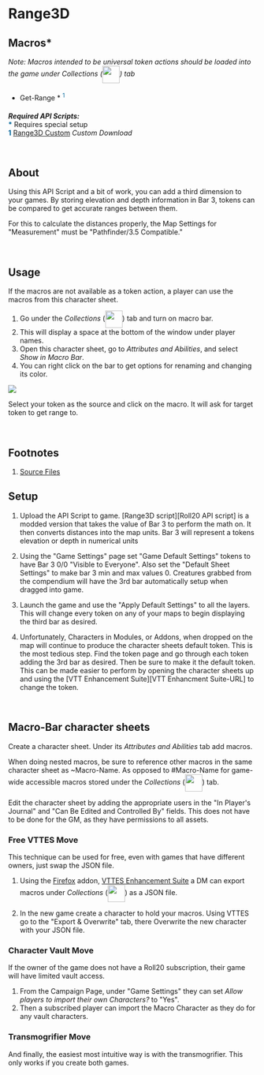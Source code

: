 <!-- Macro-Bar: Range3D -->
<!-- default-game-assets -->
<!-- special-setup -->
<!-- range3d -->

<!-- Reference URLS -->
[Tougher Together Repo]: https://github.com/Tougher-Together-DnD "Tougher Together DnD"
[Repo Files]: https://github.com/Tougher-Together-DnD/default-game-assets/tree/main/special-setup/range3d "Tougher Together Files"

[Collection Icon]: https://raw.githubusercontent.com/Tougher-Together-DnD/default-game-assets/main/character-sheets/macro-bars/images/menu-icon.png#icon
[Avatar]: https://raw.githubusercontent.com/Tougher-Together-DnD/default-game-assets/main/character-sheets/utility/macro-bars/images/template-avatar.webp
[Screenshot]: https://raw.githubusercontent.com/Tougher-Together-DnD/default-game-assets/main/character-sheets/macro-bars/images/macro-screenshot.png
[Range3D-URL]: https://github.com/Tougher-Together-DnD/default-game-assets/blob/main/special-setup/range3d/Range3D%20Custom.js

<!-- External Tools -->
[Github-URL]: https://github.com/Tougher-Together-DnDLRN2live@gain$22
 
[Firefox-URL]: https://www.mozilla.org
[VTTES Enhancement Suite-URL]: https://addons.mozilla.org/en-US/firefox/addon/roll20-enhancement-suite/

<style>
/* CSS style for NaturalCrit Homebrew render. */
.phb#p1{ text-align:left; }
.phb#p1:after{ display:none; }
.phb p+p { margin-top:.2em; }
.phb blockquote { margin-top:1em; margin-bottom:2em; }
.phb h1, .phb h2, .phb h3, .phb h4, sup, span { color:#006699; }
span { font-weight:bold; }
ul li { line-height:2; }
.phb table tbody tr td { border:1px solid #1C6EA4; }
th:empty { display:none; }

/* css for markdown */
img[src*="#icon"] { vertical-align:middle; width:2.5em; height:2.5em; }
img[src*="#avatar"] { vertical-align:middle; width:250px; height:250px; margin:15px; float:left; }
img[src*="#screenshot"] { vertical-align:middle; width:800px; }
</style>

# Range3D

## Macros*
*Note: Macros intended to be universal token actions should be loaded into the game under *Collections* (![][Collection Icon]) tab*

* Get-Range \* <sup>1</sup>

***Required API Scripts:***  
<span>\*</span> Requires special setup   
<span>1</span> [Range3D Custom][Range3D-URL] *Custom Download*

<br>

## About
Using this API Script and a bit of work, you can add a third dimension to your games. By storing elevation and depth information in Bar 3, tokens can be compared to get accurate ranges between them.

For this to calculate the distances properly, the Map Settings for "Measurement" must be "Pathfinder/3.5 Compatible."

<br>

## Usage
If the macros are not available as a token action, a player can use the macros from this character sheet.

1. Go under the *Collections* (![][Collection Icon]) tab and turn on macro bar.
1. This will display a space at the bottom of the window under player names.
1. Open this character sheet, go to *Attributes and Abilities*, and select *Show in Macro Bar*.
1. You can right click on the bar to get options for renaming and changing its color.

![][Screenshot]

Select your token as the source and click on the macro. It will ask for target token to get range to.

<br>

## Footnotes
1. [Source Files][Repo Files]

<!-- DM Notes -->
## Setup
1. Upload the API Script to game. [Range3D script][Roll20 API script] is a modded version that takes the value of Bar 3 to perform the math on. It then converts distances into the map units. Bar 3 will represent a tokens elevation or depth in numerical units

1. Using the "Game Settings" page set "Game Default Settings" tokens to have Bar 3 0/0 "Visible to Everyone". Also set the "Default Sheet Settings" to make bar 3 min and max values 0. Creatures grabbed from the compendium will have the 3rd bar automatically setup when dragged into game. 

1. Launch the game and use the "Apply Default Settings" to all the layers. This will change every token on any of your maps to begin displaying the third bar as desired.

1. Unfortunately, Characters in Modules, or Addons, when dropped on the map will continue to produce the character sheets default token. This is the most tedious step. Find the token page and go through each token adding the 3rd bar as desired. Then be sure to make it the default token. This can be made easier to perform by opening the character sheets up and using the [VTT Enhancement Suite][VTT Enhancment Suite-URL] to change the token.

<br>

## Macro-Bar character sheets
Create a character sheet. Under its *Attributes and Abilities*  tab add macros.

When doing nested macros, be sure to reference other macros in the same character sheet as ~Macro-Name. As opposed to #Macro-Name for game-wide accessible macros stored under the *Collections* (![][Collection Icon]) tab.

Edit the character sheet by adding the appropriate users in the "In Player's Journal" and "Can Be Edited and Controlled By" fields. This does not have to be done for the GM, as they have permissions to all assets.

### Free VTTES Move
This technique can be used for free, even with games that have different owners, just swap the JSON file.

1. Using the [Firefox][Firefox-URL] addon, [VTTES Enhancement Suite][VTTES Enhancement Suite-URL] a DM can export macros under *Collections* (![][Collection Icon]) as a JSON file.

2. In the new game create a character to hold your macros. Using VTTES go to the "Export & Overwrite" tab, there Overwrite the new character with your JSON file. 

### Character Vault Move
If the owner of the game does not have a Roll20 subscription, their game will have limited vault access.

1. From the Campaign Page, under "Game Settings" they can set *Allow players to import their own Characters?* to "Yes".
1. Then a subscribed player can import the Macro Character as they do for any vault characters.

### Transmogrifier Move
And finally, the easiest most intuitive way is with the transmogrifier. This only works if you create both games.
